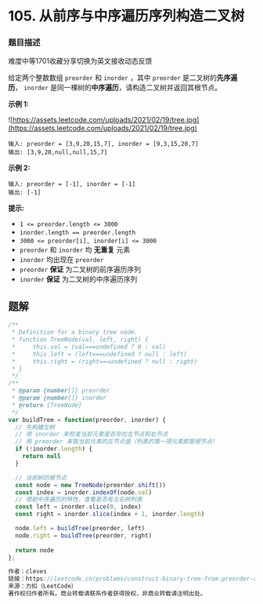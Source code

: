 # **105. 从前序与中序遍历序列构造二叉树**

### 题目描述

难度中等1701收藏分享切换为英文接收动态反馈

给定两个整数数组 `preorder` 和 `inorder` ，其中 `preorder` 是二叉树的**先序遍历**， `inorder` 是同一棵树的**中序遍历**，请构造二叉树并返回其根节点。

**示例 1:**

![https://assets.leetcode.com/uploads/2021/02/19/tree.jpg](https://assets.leetcode.com/uploads/2021/02/19/tree.jpg)

```
输入: preorder = [3,9,20,15,7], inorder = [9,3,15,20,7]
输出: [3,9,20,null,null,15,7]

```

**示例 2:**

```
输入: preorder = [-1], inorder = [-1]
输出: [-1]

```

**提示:**

- `1 <= preorder.length <= 3000`
- `inorder.length == preorder.length`
- `3000 <= preorder[i], inorder[i] <= 3000`
- `preorder` 和 `inorder` 均 **无重复** 元素
- `inorder` 均出现在 `preorder`
- `preorder` **保证** 为二叉树的前序遍历序列
- `inorder` **保证** 为二叉树的中序遍历序列

## 题解

```jsx
/**
 * Definition for a binary tree node.
 * function TreeNode(val, left, right) {
 *     this.val = (val===undefined ? 0 : val)
 *     this.left = (left===undefined ? null : left)
 *     this.right = (right===undefined ? null : right)
 * }
 */
/**
 * @param {number[]} preorder
 * @param {number[]} inorder
 * @return {TreeNode}
 */
var buildTree = function(preorder, inorder) {
  // 先构建左树
  // 用 inorder 来检查当前元素是否存在左节点和右节点
  // 用 preorder 来取当前元素的左节点值（列表的第一项元素即是根节点）
  if (!inorder.length) {
    return null
  }

  // 当前树的根节点
  const node = new TreeNode(preorder.shift())
  const index = inorder.indexOf(node.val)
  // 借助中序遍历的特性，查看是否有左右树列表
  const left = inorder.slice(0, index)
  const right = inorder.slice(index + 1, inorder.length)

  node.left = buildTree(preorder, left)
  node.right = buildTree(preorder, right)
  
  return node
};

作者：cleves
链接：https://leetcode.cn/problems/construct-binary-tree-from-preorder-and-inorder-traversal/solution/by-cleves-p6g1/
来源：力扣（LeetCode）
著作权归作者所有。商业转载请联系作者获得授权，非商业转载请注明出处。
```